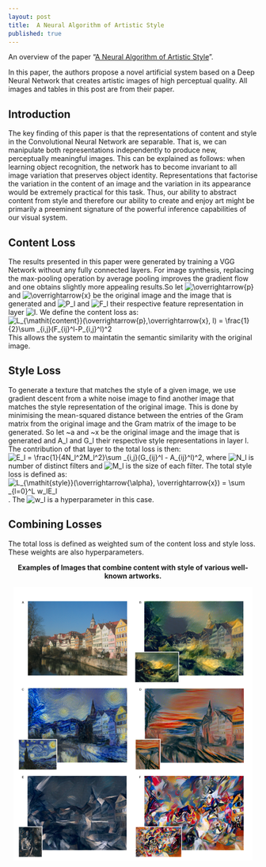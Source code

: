 ```yaml
---
layout: post
title:  A Neural Algorithm of Artistic Style
published: true
---
```


An overview of the paper “[A Neural Algorithm of Artistic Style](https://arxiv.org/pdf/1508.06576.pdf)”.
<!--break-->
In this paper, the authors propose a novel artificial system based on a Deep Neural Network that creates artistic images of high perceptual quality. All images and tables in this post are from their paper.

## Introduction

The key finding of this paper is that the representations of content and style in the Convolutional Neural Network are separable. That is, we can manipulate both representations independently to produce new, perceptually meaningful images. This can be explained as follows: when learning object recognition, the network has to become invariant to all image variation that preserves object identity. Representations that factorise the variation in the content of an image and the variation in its appearance would be extremely practical for this task. Thus, our ability to abstract content from style and therefore our ability to create and enjoy art might be primarily a preeminent signature of the powerful inference capabilities of our visual system.

## Content Loss

The results presented in this paper were generated by training a VGG Network without any fully connected layers. For image synthesis, replacing the
max-pooling operation by average pooling improves the gradient flow and one obtains slightly more appealing results.So let <img src="https://latex.codecogs.com/svg.latex?\overrightarrow{p}" title="\overrightarrow{p}" /> and <img src="https://latex.codecogs.com/svg.latex?\overrightarrow{x}" title="\overrightarrow{x}" /> be the original image and the image that is generated and <img src="https://latex.codecogs.com/svg.latex?P_l" title="P_l" /> and <img src="https://latex.codecogs.com/svg.latex?F_l" title="F_l" /> their respective feature representation in layer <img src="https://latex.codecogs.com/svg.latex?l" title="l" />. We define the content loss as: <img src="https://latex.codecogs.com/svg.latex?L_{\mathit{content}}(\overrightarrow{p},\overrightarrow{x},&space;l)&space;=&space;\frac{1}{2}\sum&space;_{i,j}(F_{ij}^l-P_{i,j}^l)^2" title="L_{\mathit{content}}(\overrightarrow{p},\overrightarrow{x}, l) = \frac{1}{2}\sum _{i,j}(F_{ij}^l-P_{i,j}^l)^2" /> This allows the system to maintatin the semantic similarity with the original image.

## Style Loss

To generate a texture that matches the style of a given image, we use gradient descent from a white noise image to find another image that matches the style representation of the original image. This is done by minimising the mean-squared distance between the entries of the Gram matrix from the original image and the Gram matrix of the image to be generated. So let ~a and ~x be the original image and the image that is generated and A_l and G_l their respective style representations in layer l. The contribution of that layer to the total loss is then: <img src="https://latex.codecogs.com/svg.latex?E_l&space;=&space;\frac{1}{4N_l^2M_l^2}\sum&space;_{i,j}(G_{ij}^l&space;-&space;A_{ij}^l)^2" title="E_l = \frac{1}{4N_l^2M_l^2}\sum _{i,j}(G_{ij}^l - A_{ij}^l)^2" />, where <img src="https://latex.codecogs.com/svg.latex?N_l" title="N_l" /> is number of distinct filters and <img src="https://latex.codecogs.com/svg.latex?M_l" title="M_l" /> is the size of each filter. The total style loss is defined as: <img src="https://latex.codecogs.com/svg.latex?L_{\mathit{style}}(\overrightarrow{\alpha},&space;\overrightarrow{x})&space;=&space;\sum&space;_{l=0}^L&space;w_lE_l" title="L_{\mathit{style}}(\overrightarrow{\alpha}, \overrightarrow{x}) = \sum _{l=0}^L w_lE_l" />. The <img src="https://latex.codecogs.com/svg.latex?w_l" title="w_l" /> is a hyperparameter in this case.

## Combining Losses

The total loss is defined as weighted sum of the content loss and style loss. These weights are also hyperparameters.

<p align="center">
<b>Examples of Images that combine content with style of various well-known artworks.</b>
</p>
<p align="center">
<img src="/assets/Papers/30/Figure-1.png?raw=true" alt="Figure 1"/>
</p>
